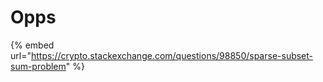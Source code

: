 # Opps

{% embed url="https://crypto.stackexchange.com/questions/98850/sparse-subset-sum-problem" %}

